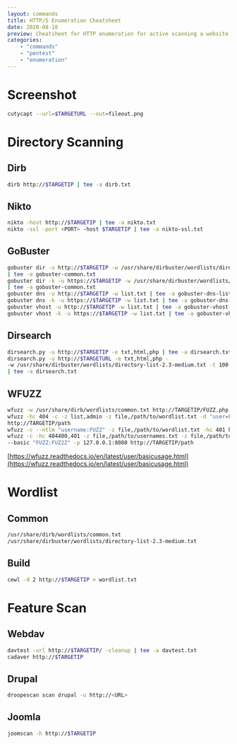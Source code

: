 ```yaml
---
layout: commands
title: HTTP/S Enumeration Cheatsheet
date: 2020-08-10
preview: Cheatsheet for HTTP enumeration for active scanning a website
categories: 
    - "commands"
    - "pentest"
    - "enumeration"
---
```


# Screenshot

```bash
cutycapt --url=$TARGETURL --out=fileout.png
```

# Directory Scanning

## Dirb

```bash
dirb http://$TARGETIP | tee -a dirb.txt
```

## Nikto

```bash
nikto -host http://$TARGETIP | tee -a nikto.txt
nikto -ssl -port <PORT> -host $TARGETIP | tee -a nikto-ssl.txt
```
## GoBuster

```bash
gobuster dir -u http://$TARGETIP -w /usr/share/dirbuster/wordlists/directory-list-2.3-medium.txt \
| tee -a gobuster-common.txt
gobuster dir -k -u https://$TARGETIP -w /usr/share/dirbuster/wordlists/directory-list-2.3-medium.txt \
| tee -a gobuster-common.txt
gobuster dns -u http://$TARGETIP -w list.txt | tee -a gobuster-dns-list.txt
gobuster dns -k -u https://$TARGETIP -w list.txt | tee -a gobuster-dns-list.txt
gobuster vhost -u http://$TARGETIP -w list.txt | tee -a gobuster-vhost-list.txt
gobuster vhost -k -u https://$TARGETIP -w list.txt | tee -a gobuster-vhost-list.txt
```

## Dirsearch

```bash
dirsearch.py -u http://$TARGETIP -e txt,html,php | tee -a dirsearch.txt
dirsearch.py -u http://$TARGETURL -e txt,html,php -
-w /usr/share/dirbuster/wordlists/directory-list-2.3-medium.txt -t 100 
| tee -a dirsearch.txt
```

## WFUZZ

```bash
wfuzz -w /usr/share/dirb/wordlists/common.txt http://TARGETIP/FUZZ.php
wfuzz -hc 404 -c -z list,admin -z file,/path/to/wordlist.txt -d "user=FUZZ&password=FUZ2Z" \
http://TARGETIP/path
wfuzz -c --ntlm "username:FUZZ" -z file,/path/to/wordlist.txt -hc 401 http://$TARGETIP/path
wfuzz -c -hc 404400,401 -z file,/path/to/usernames.txt -z file,/path/to/wordlist.txt \
--basic "FUZZ:FUZ2Z" -p 127.0.0.1:8080 http://TARGETIP/path
```

[https://wfuzz.readthedocs.io/en/latest/user/basicusage.html](https://wfuzz.readthedocs.io/en/latest/user/basicusage.html)

# Wordlist

## Common

```bash
/usr/share/dirb/wordlists/common.txt
/usr/share/dirbuster/wordlists/directory-list-2.3-medium.txt
```

## Build

```bash
cewl -d 2 http://$TARGETIP > wordlist.txt
```

# Feature Scan

## Webdav

```bash
davtest -url http://$TARGETIP/ -cleanup | tee -a davtest.txt
cadaver http://$TARGETIP
```

## Drupal

```bash
droopescan scan drupal -u http://<URL>
```

## Joomla

```bash
joomscan -h http://$TARGETIP
```